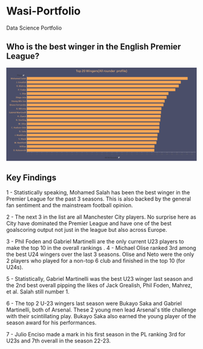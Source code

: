 # Wasi-Portfolio
Data Science Portfolio
## Who is the best winger in the English Premier League?
![Salah report](https://github.com/WasiShaikh977/PL-Wingers-Weighted-index/blob/main/images/All%20Rounders.png)
## Key Findings
1 - Statistically speaking, Mohamed Salah has been the best winger in the Premier League for the past 3 seasons. This is also backed by the general fan sentiment and the mainstream football opinion.

2 - The next 3 in the list are all Manchester City players. No surprise here as City have dominated the Premier League and have one of the best goalscoring output not just in the league but also across Europe.

3 - Phil Foden and Gabriel Martinelli are the only current U23 players to make the top 10 in the overall rankings
.
4 - Michael Olise ranked 3rd among the best U24 wingers over the last 3 seasons. Olise and Neto were the only 2 players who played for a non-top 6 club and finished in the top 10 (for U24s).

5 - Statistically, Gabriel Martinelli was the best U23 winger last season and the 2nd best overall pipping the likes of Jack Grealish, Phil Foden, Mahrez, et al. Salah still number 1.

6 - The top 2 U-23 wingers last season were Bukayo Saka and Gabriel Martinelli, both of Arsenal. These 2 young men lead Arsenal's title challenge with their scintillating play. Bukayo Saka also earned the young player of the season award for his performances.

7 - Julio Enciso made a mark in his first season in the PL ranking 3rd for U23s and 7th overall in the season 22-23.
